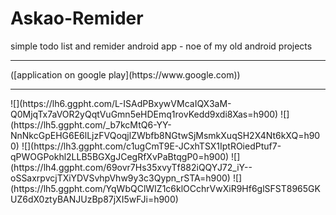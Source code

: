 # Askao-Remider
simple todo list and remider android app - noe of my old android projects
<hr>
([application on google play](https://www.google.com))
<hr>
![](https://lh6.ggpht.com/L-ISAdPBxywVMcaIQX3aM-Q0MjqTx7aVOR2yQqtVuGmn5eHDEmq1rovKedd9xdi8Xas=h900)
![](https://lh5.ggpht.com/_b7kcMtQ6-YY-NnNkcGpEHG6E6lLjzFVQoqjlZWbfb8NGtwSjMsmkXuqSH2X4Nt6kXQ=h900)
![](https://lh3.ggpht.com/c1ugCmT9E-JCxhTSX1IptROiedPtuf7-qPWOGPokhl2LLB5BGXgJCegRfXvPaBtqgP0=h900)
![](https://lh4.ggpht.com/69ovr7Hs35xvyTf882iQQYJ72_iY--oSSaxrpvcjTXiYDVSvhpVhw9y3c3Qypn_rSTA=h900)
![](https://lh5.ggpht.com/YqWbQClWIZ1c6klOCchrVwXiR9Hf6glSFST8965GKUZ6dX0ztyBANJUzBp87jXI5wFJi=h900)

